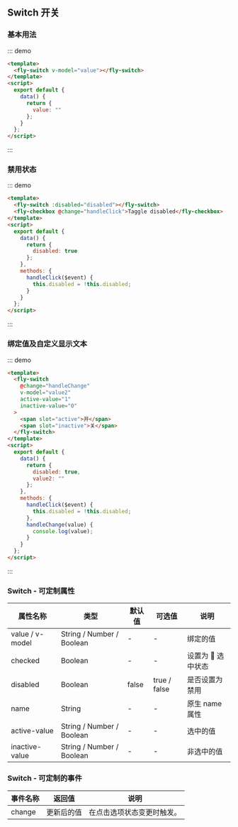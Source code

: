 <script>
 module.exports =  {
        data(){
            return {
                value:'',
                 disabled:true,
                 value2:"1"
            }
        },
        methods:{
            handleClick($event){
                this.disabled=!this.disabled
            },
            handleChange(value){
                console.log(value)
            }
        }
    }
</script>

## Switch 开关

### 基本用法

::: demo

```html
<template>
  <fly-switch v-model="value"></fly-switch>
</template>
<script>
  export default {
    data() {
      return {
        value: ""
      };
    }
  };
</script>
```

:::

### 禁用状态

::: demo

```html
<template>
  <fly-switch :disabled="disabled"></fly-switch>
  <fly-checkbox @change="handleClick">Taggle disabled</fly-checkbox>
</template>
<script>
  export default {
    data() {
      return {
        disabled: true
      };
    },
    methods: {
      handleClick($event) {
        this.disabled = !this.disabled;
      }
    }
  };
</script>
```

:::

### 绑定值及自定义显示文本

::: demo

```html
<template>
  <fly-switch
    @change="handleChange"
    v-model="value2"
    active-value="1"
    inactive-value="0"
  >
    <span slot="active">开</span>
    <span slot="inactive">关</span>
  </fly-switch>
</template>
<script>
  export default {
    data() {
      return {
        disabled: true,
        value2: ""
      };
    },
    methods: {
      handleClick($event) {
        this.disabled = !this.disabled;
      },
      handleChange(value) {
        console.log(value);
      }
    }
  };
</script>
```

:::

### Switch - 可定制属性

| 属性名称        | 类型                      | 默认值 | 可选值       | 说明             |
| --------------- | ------------------------- | ------ | ------------ | ---------------- |
| value / v-model | String / Number / Boolean | -      | -            | 绑定的值         |
| checked         | Boolean                   | -      | -            | 设置为  选中状态 |
| disabled        | Boolean                   | false  | true / false | 是否设置为禁用   |
| name            | String                    | -      | -            | 原生 name 属性   |
| active-value    | String / Number / Boolean | -      | -            | 选中的值         |
| inactive-value  | String / Number / Boolean | -      | -            | 非选中的值       |

### Switch - 可定制的事件

| 事件名称  | 返回值     | 说明                       |
| --------- | ---------- | -------------------------- |
| change | 更新后的值 | 在点击选项状态变更时触发。 |
